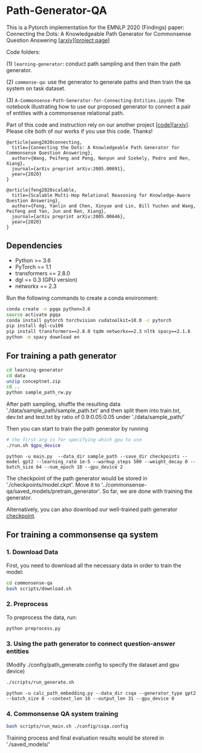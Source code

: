 # Path-Generator-QA 

This is a Pytorch implementation for the EMNLP 2020 (Findings) paper: 
Connecting the Dots: A Knowledgeable Path Generator for Commonsense Question Answering [[arxiv](https://arxiv.org/abs/2005.00691)][[project page](https://wangpf3.github.io/pathgen-project-page/)]

Code folders: 

(1) `learning-generator`: conduct path sampling and then train the path generator.

(2) `commonse-qa`: use the generator to generate paths and then train the qa system on task dataset.

(3) `A-Commonsense-Path-Generator-for-Connecting-Entities.ipynb`: The notebook illustrating how to use our proposed generator to connect a pair of entities with a commonsense relational path. 

Part of this code and instruction rely on our another project [[code](https://github.com/INK-USC/MHGRN)][[arxiv](https://arxiv.org/abs/2005.00646)].  Please cite both of our works if you use this code. Thanks!
```
@article{wang2020connecting,
  title={Connecting the Dots: A Knowledgeable Path Generator for Commonsense Question Answering},
  author={Wang, Peifeng and Peng, Nanyun and Szekely, Pedro and Ren, Xiang},
  journal={arXiv preprint arXiv:2005.00691}, 
  year={2020}
}

@article{feng2020scalable,
  title={Scalable Multi-Hop Relational Reasoning for Knowledge-Aware Question Answering},
  author={Feng, Yanlin and Chen, Xinyue and Lin, Bill Yuchen and Wang, Peifeng and Yan, Jun and Ren, Xiang},
  journal={arXiv preprint arXiv:2005.00646},
  year={2020}
}
```

## Dependencies

- Python >= 3.6
- PyTorch == 1.1
- transformers == 2.8.0
- dgl == 0.3 (GPU version)
- networkx == 2.3

Run the following commands to create a conda environment:

```bash
conda create -n pgqa python=3.6
source activate pgqa
conda install pytorch torchvision cudatoolkit=10.0 -c pytorch
pip install dgl-cu100
pip install transformers==2.8.0 tqdm networkx==2.3 nltk spacy==2.1.6
python -m spacy download en
```

## For training a path generator

```bash
cd learning-generator
cd data
unzip conceptnet.zip
cd ..
python sample_path_rw.py
```

After path sampling, shuffle the resulting data './data/sample_path/sample_path.txt'
and then split them into train.txt, dev.txt and test.txt by ratio of 0.9:0.05:0.05 under './data/sample_path/'

Then you can start to train the path generator by running
```bash
# the first arg is for specifying which gpu to use
./run.sh $gpu_device
```

`python -u main.py  --data_dir sample_path --save_dir checkpoints --model gpt2 --learning_rate 1e-5 --warmup_steps 500 --weight_decay 0 --batch_size 64 --num_epoch 10 --gpu_device 2`

The checkpoint of the path generator would be stored in './checkpoints/model.ckpt'. 
Move it to '../commonsense-qa/saved_models/pretrain_generator'.
So far, we are done with training the generator.

Alternatively, you can also download our well-trained path generator [checkpoint](https://drive.google.com/file/d/1dQNxyiP4g4pdFQD6EPMQdzNow9sQevqD/view?usp=sharing).

## For training a commonsense qa system

### 1. Download Data

First, you need to download all the necessary data in order to train the model:

```bash
cd commonsense-qa
bash scripts/download.sh
```

### 2. Preprocess

To preprocess the data, run:

```bash
python preprocess.py
```

### 3. Using the path generator to connect question-answer entities

(Modify ./config/path_generate.config to specify the dataset and gpu device)

```bash
./scripts/run_generate.sh
```

`python -u calc_path_embedding.py --data_dir csqa --generator_type gpt2 --batch_size 8 --context_len 16 --output_len 31 --gpu_device 0`



### 4. Commonsense QA system training

```bash
bash scripts/run_main.sh ./config/csqa.config
```
Training process and final evaluation results would be stored in './saved_models/'

